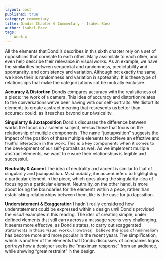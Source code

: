 ```yaml
---
layout: post
published: true
category: commentary
title: Dondis Chapter 6 Commentary - Isabel Báez
author: Isabel Baez
tags:
  - Week 4
---
```

All the elements that Dondi’s describes in this sixth chapter rely on a set of oppositions that correlate to each other. Many assimilate to each other, and even help describe their relevance in visual works. As an example, we have the similarities between sequential and randomness, predictability and spontaneity, and consistency and variation. Although not exactly the same, we know their is randomness and variation in spoteanity. It is these type of relationships that make the categorizations not be mutually exclusive. 

**Accuracy & Distortion**
Dondis compares accuracy with the realisticness of a piece: the work of a camera. This idea of accuracy and distortion relates to the conversations we’ve been having with our self-portraits. We distort its elements to create abstract meaning that represents us better than accuracy could, as it reaches beyond our physicality. 

**Singularity & Juxtaposition**
Dondis discusses the difference between works the focus on a solemn subject, versus those that focus on the relationship of multiple components. The name “juxtaposition” suggests the impact of the position of these multiple elements to achieve an effective and fruitful interaction in the work. This is a key components when it comes to the development of our self-portraits as well. As we implement multiple abstract elements, we want to ensure their relationships is legible and successful. 

**Neutrality & Accent**
The idea of neutrality and accent is similar to that of singularity and juxtaposition. Most notably, the accent refers to highlighting a particular element in the piece, which goes along the singularity idea of focusing on a particular element. Neutrality, on the other hand, is more about losing the boundaries for the elements within a piece, rather than establishing relationships between them, like is the case for juxtaposition. 

**Understatement & Exaggeration** 
I hadn’t really considered how understatement could be expressed within a design until Dondis provided the visual examples in this reading. The idea of creating simple, under defined elements that still carry across a message seems very challenging. It seems more effective, as Dondis states, to carry out exaggerated statements in these visual works. However, I believe this idea of minimalism has become more and more popular in the recent years. The simplification, which is another of the elements that Dondis discusses, of companies logos portrays how a designer seeks the “maximum response” from an audience, while showing “great restraint” in the design. 